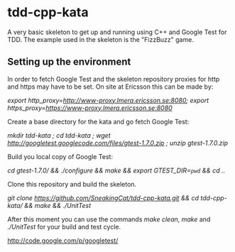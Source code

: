 tdd-cpp-kata
============

A very basic skeleton to get up and running using C++ and Google Test
for TDD. The example used in the skeleton is the "FizzBuzz" game.

Setting up the environment
--------------------------

In order to fetch Google Test and the skeleton repository proxies for
http and https may have to be set. On site at Ericsson this can be
made by:

*export http_proxy=http://www-proxy.lmera.ericsson.se:8080; export https_proxy=https://www-proxy.lmera.ericsson.se:8080*

Create a base directory for the kata and go fetch Google Test:

*mkdir tdd-kata ; cd tdd-kata ; wget http://googletest.googlecode.com/files/gtest-1.7.0.zip ; unzip gtest-1.7.0.zip*

Build you local copy of Google Test:

*cd gtest-1.7.0/ && ./configure && make && export GTEST_DIR=`pwd` && cd ..*

Clone this repository and build the skeleton.

*git clone https://github.com/SneakingCat/tdd-cpp-kata.git && cd tdd-cpp-kata/ && make && ./UnitTest*

After this moment you can use the commands *make clean*, *make* and
*./UnitTest* for your build and test cycle.

http://code.google.com/p/googletest/

